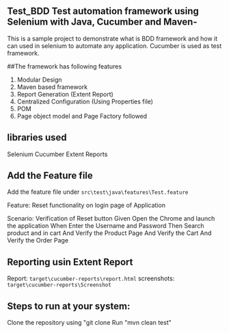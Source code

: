 ## Test_BDD Test automation framework using Selenium with Java, Cucumber and Maven-
This is a sample project to demonstrate what is BDD framework and how it can used in selenium to automate any application.
Cucumber is used as test framework.

##The framework has following features 
1. Modular Design
2. Maven based framework
3. Report Generation (Extent Report) 
4. Centralized Configuration (Using Properties file)
5. POM
6. Page object model and Page Factory followed


## libraries used
Selenium
Cucumber
Extent Reports

## Add the Feature file 

Add the feature file under `src\test\java\features\Test.feature`

Feature: Reset functionality on login page of Application

Scenario: Verification of Reset button
Given Open the Chrome and launch the application
When Enter the Username and Password
Then Search product and in cart
And Verify the Product Page
And Verify the Cart
And Verify the Order Page
  
## Reporting usin Extent Report

Report: `target\cucumber-reports\report.html` 
screenshots: `target\cucumber-reports\Screenshot`  

## Steps to run at your system:
Clone the repository using "git clone <repository url>
Run "mvn clean test"